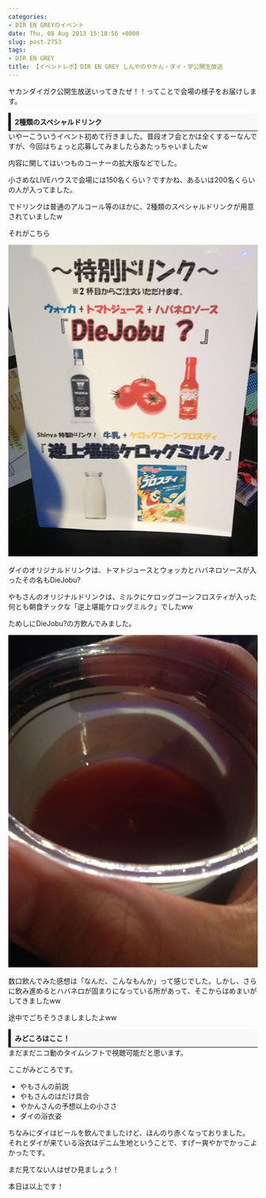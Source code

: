 ```yaml
---
categories:
- DIR EN GREYのイベント
date: Thu, 08 Aug 2013 15:10:56 +0000
slug: post-2753
tags:
- DIR EN GREY
title: 【イベントレポ】DIR EN GREY しんやのやかん・ダイ・学公開生放送
---
```


ヤカンダイガク公開生放送いってきたぜ！！ってことで会場の様子をお届けします。<!--more-->

<div style="padding: 8px 8px; border-color: #000000; border-width: 0 0 1px 5px; border-style: solid; background: #F8F8F8;"><b>2種類のスペシャルドリンク</b></div>
いやーこういうイベント初めて行きました。普段オフ会とかは全くするーなんですが、今回はちょっと応募してみましたらあたっちゃいましたw

内容に関してはいつものコーナーの拡大版などでした。

小さめなLIVEハウスで会場には150名くらい？ですかね、あるいは200名くらいの人が入ってました。

でドリンクは普通のアルコール等のほかに、2種類のスペシャルドリンクが用意されていましたw

それがこちら

<a href="images/1da5fb3e3e2738fd1c4318c36cbac8f6.jpg">![](images/1da5fb3e3e2738fd1c4318c36cbac8f6.jpg)</a>

ダイのオリジナルドリンクは、トマトジュースとウォッカとハバネロソースが入ったその名もDieJobu?

やもさんのオリジナルドリンクは、ミルクにケロッグコーンフロスティが入った何とも朝食チックな「逆上堪能ケロッグミルク」でしたww

ためしにDieJobu?の方飲んでみました。

![](images/IMG_6851.jpg)

数口飲んでみた感想は「なんだ、こんなもんか」って感じでした。しかし、さらに飲み進めるとハバネロが固まりになっている所があって、そこからはめまいがしてきましたww

途中でごちそうさましましたよww
<div style="padding: 8px 8px; border-color: #000000; border-width: 0 0 1px 5px; border-style: solid; background: #F8F8F8;"><b>みどころはここ！</b></div>
まだまだニコ動のタイムシフトで視聴可能だと思います。

ここがみどころです。
<ul>
 	<li>やもさんの前説</li>
 	<li>やもさんのはだけ具合</li>
 	<li>やかんさんの予想以上の小ささ</li>
 	<li>ダイの浴衣姿</li>
</ul>
ちなみにダイはビールを飲んでましたけど、ほんのり赤くなっておりました。
それとダイが来ている浴衣はデニム生地ということで、すげー爽やかでかっこよかったです。

まだ見てない人はぜひ見ましょう！

本日は以上です！